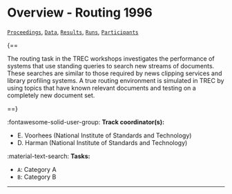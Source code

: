 # Overview - Routing 1996

[`Proceedings`](./proceedings.md), [`Data`](./data.md), [`Results`](./results.md), [`Runs`](./runs.md), [`Participants`](./participants.md)

{==

The routing task in the TREC workshops investigates the performance of systems that use standing queries to search new streams of documents. These searches are similar to those required by news clipping services and library profiling systems. A true routing environment is simulated in TREC by using topics that have known relevant documents and testing on a completely new document set.

==}

:fontawesome-solid-user-group: **Track coordinator(s):**

- E. Voorhees (National Institute of Standards and Technology) 
- D. Harman (National Institute of Standards and Technology) 

:material-text-search: **Tasks:**

- `A`: Category A 
- `B`: Category B 



---

